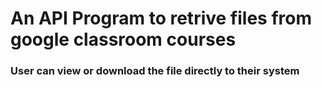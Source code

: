 # An API Program to retrive files from google classroom courses
### User can view or download the file directly to their system
